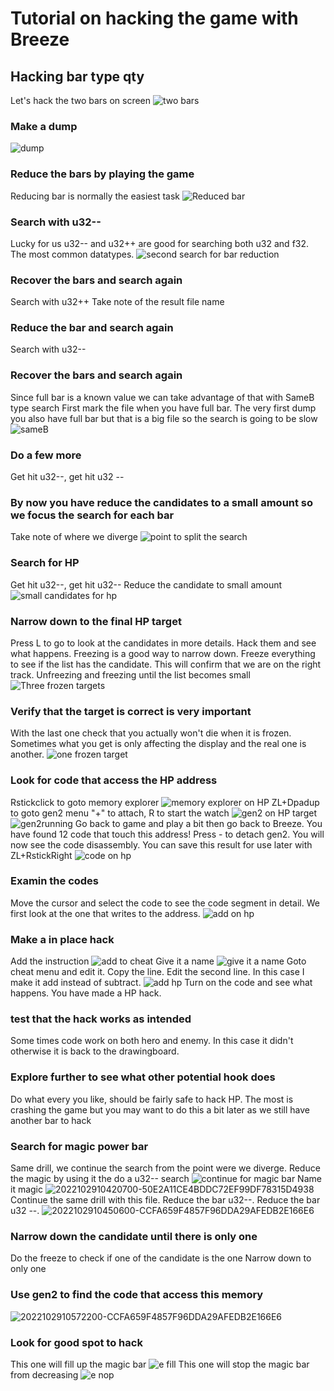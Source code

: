 # Tutorial on hacking the game with Breeze
## Hacking bar type qty
Let's hack the two bars on screen
![two bars](https://user-images.githubusercontent.com/68505331/198752830-e056eeb2-3205-4f11-966b-5afa1e0732ba.jpg)
### Make a dump
![dump](https://user-images.githubusercontent.com/68505331/198752725-af45a2fa-7a21-4dfd-996c-2f86cbc23274.jpg)
### Reduce the bars by playing the game
Reducing bar is normally the easiest task
![Reduced bar](https://user-images.githubusercontent.com/68505331/198753120-a8d48173-8527-4ab0-8839-751c7f5efd59.jpg)
### Search with u32--
Lucky for us u32-- and u32++ are good for searching both u32 and f32. The most common datatypes. 
![second search for bar reduction](https://user-images.githubusercontent.com/68505331/198753356-16ae8c3f-f6d1-4062-9e04-a4f53f298dbb.jpg)
### Recover the bars and search again
Search with u32++ 
Take note of the result file name
### Reduce the bar and search again
Search with u32--
### Recover the bars and search again
Since full bar is a known value we can take advantage of that with SameB type search
First mark the file when you have full bar. The very first dump you also have full bar but that is a big file so the search is going to be slow
![sameB](https://user-images.githubusercontent.com/68505331/198758703-37f3ec9c-2d88-4129-bf5e-a43513214b67.jpg)
### Do a few more
Get hit u32--, get hit u32 --
### By now you have reduce the candidates to a small amount so we focus the search for each bar
Take note of where we diverge
![point to split the search](https://user-images.githubusercontent.com/68505331/198760759-1a2ecd84-3e4b-4f61-b429-c8903813aa17.jpg)
### Search for HP
Get hit u32--, get hit u32--
Reduce the candidate to small amount
![small candidates for hp](https://user-images.githubusercontent.com/68505331/198760895-33eb1f29-77a4-4b38-81ac-49169e42b5c9.jpg)
### Narrow down to the final HP target
Press L to go to look at the candidates in more details.
Hack them and see what happens. Freezing is a good way to narrow down. Freeze everything to see if the list has the candidate.
This will confirm that we are on the right track.
Unfreezing and freezing until the list becomes small
![Three frozen targets](https://user-images.githubusercontent.com/68505331/198762846-5c8fd61b-acd0-4c0f-8855-7d7f65643ae1.jpg)
### Verify that the target is correct is very important
With the last one check that you actually won't die when it is frozen. Sometimes what you get is only affecting the display and the real one is another.
![one frozen target](https://user-images.githubusercontent.com/68505331/198765730-16349f7b-c7bc-4f06-8045-c199ce47fd5d.jpg)
### Look for code that access the HP address
Rstickclick to goto memory explorer
![memory explorer on HP](https://user-images.githubusercontent.com/68505331/198767629-c3981464-8d1b-4c79-b570-1ecd1b460919.jpg)
ZL+Dpadup to goto gen2 menu "+" to attach, R to start the watch
![gen2 on HP target](https://user-images.githubusercontent.com/68505331/198767669-c2695ce2-5003-4d01-be60-ee9a96519e95.jpg)
![gen2running](https://user-images.githubusercontent.com/68505331/198769338-ca5819e7-23af-4928-9d29-604800b13290.jpg)
Go back to game and play a bit then go back to Breeze.
You have found 12 code that touch this address!
Press - to detach gen2. You will now see the code disassembly.
You can save this result for use later with ZL+RstickRight
![code on hp](https://user-images.githubusercontent.com/68505331/198770040-080c9e70-a6ac-40ae-90d0-2874d6c4505c.jpg)
### Examin the codes
Move the cursor and select the code to see the code segment in detail.
We first look at the one that writes to the address.
![add on hp](https://user-images.githubusercontent.com/68505331/198772762-71f263fa-d5a9-47d7-a7d4-d14a1147b6cf.jpg)
### Make a in place hack
Add the instruction 
![add to cheat](https://user-images.githubusercontent.com/68505331/198778189-3ec62f48-2101-499b-b6c1-8450d086588e.jpg)
Give it a name
![give it a name](https://user-images.githubusercontent.com/68505331/198778330-b46e8a3e-28fb-4951-b880-8f06c88ee583.jpg)
Goto cheat menu and edit it. Copy the line. Edit the second line. In this case I make it add instead of subtract.
![add hp](https://user-images.githubusercontent.com/68505331/198780491-92cb862d-4a3a-4fcf-baa8-8fbdc83663f0.jpg)
Turn on the code and see what happens.
You have made a HP hack. 
### test that the hack works as intended
Some times code work on both hero and enemy. In this case it didn't otherwise it is back to the drawingboard.
### Explore further to see what other potential hook does
Do what every you like, should be fairly safe to hack HP. The most is crashing the game but you may want to do this a bit later as we still have another bar to hack
### Search for magic power bar
Same drill, we continue the search from the point were we diverge.
Reduce the magic by using it the do a u32-- search
![continue for magic bar](https://user-images.githubusercontent.com/68505331/198783410-b9e93dd2-4472-446c-88ed-d690b4685bf0.jpg)
Name it magic
![2022102910420700-50E2A11CE4BDDC72EF99DF78315D4938](https://user-images.githubusercontent.com/68505331/198784269-433ef2dd-b5cf-4b20-96c0-395037e233dd.jpg)
Continue the same drill with this file. Reduce the bar u32--. Reduce the bar u32 --.
![2022102910450600-CCFA659F4857F96DDA29AFEDB2E166E6](https://user-images.githubusercontent.com/68505331/198785530-7760bef6-3080-41ed-b76f-9f1f01a5c5d9.jpg)
### Narrow down the candidate until there is only one
Do the freeze to check if one of the candidate is the one
Narrow down to only one
### Use gen2 to find the code that access this memory
![2022102910572200-CCFA659F4857F96DDA29AFEDB2E166E6](https://user-images.githubusercontent.com/68505331/198791367-55db8466-d0bb-4cb5-b82c-5ab198cb651f.jpg)
### Look for good spot to hack
This one will fill up the magic bar
![e fill](https://user-images.githubusercontent.com/68505331/198792327-333da307-a5c4-4cfa-85a5-3f350d9fe792.jpg)
This one will stop the magic bar from decreasing
![e nop](https://user-images.githubusercontent.com/68505331/198792385-9a80759c-d060-4c77-abc3-7c469386bb47.jpg)












